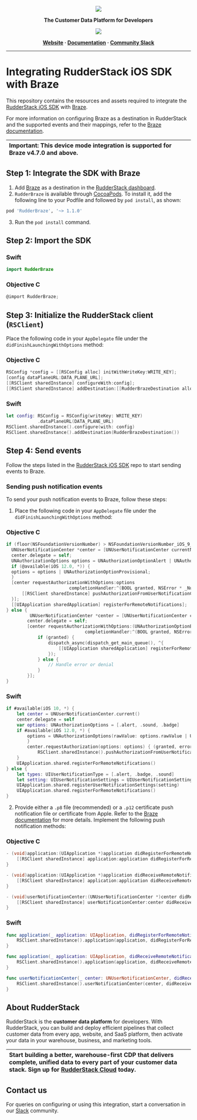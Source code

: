 <p align="center">
  <a href="https://rudderstack.com/">
    <img src="https://user-images.githubusercontent.com/59817155/121357083-1c571300-c94f-11eb-8cc7-ce6df13855c9.png">
  </a>
</p>

<p align="center"><b>The Customer Data Platform for Developers</b></p>

<p align="center">
  <a href="https://cocoapods.org/pods/RudderBraze">
    <img src="https://img.shields.io/cocoapods/v/RudderBraze.svg?style=flat">
    </a>
</p>

<p align="center">
  <b>
    <a href="https://rudderstack.com">Website</a>
    ·
    <a href="https://www.rudderstack.com/docs/destinations/marketing/braze/">Documentation</a>
    ·
    <a href="https://rudderstack.com/join-rudderstack-slack-community">Community Slack</a>
  </b>
</p>

---
# Integrating RudderStack iOS SDK with Braze

This repository contains the resources and assets required to integrate the [RudderStack iOS SDK](https://www.rudderstack.com/docs/stream-sources/rudderstack-sdk-integration-guides/rudderstack-ios-sdk/ios-v2/) with [Braze](https://www.braze.com/).

For more information on configuring Braze as a destination in RudderStack and the supported events and their mappings, refer to the [Braze documentation](https://www.rudderstack.com/docs/destinations/streaming-destinations/braze/).

| Important: This device mode integration is supported for Braze v4.7.0 and above.|
| :---|


## Step 1: Integrate the SDK with Braze

1. Add [Braze](https://www.braze.com/) as a destination in the [RudderStack dashboard](https://app.rudderstack.com/).
2. `RudderBraze` is available through [CocoaPods](https://cocoapods.org). To install it, add the following line to your Podfile and followed by `pod install`, as shown:

```ruby
pod 'RudderBraze', '~> 1.1.0'
```

3. Run the `pod install` command.

## Step 2: Import the SDK

### Swift

```swift
import RudderBraze
```

### Objective C

```objectivec
@import RudderBraze;
```

## Step 3: Initialize the RudderStack client (`RSClient`)

Place the following code in your `AppDelegate` file under the `didFinishLaunchingWithOptions` method:

### Objective C

```objective-c
RSConfig *config = [[RSConfig alloc] initWithWriteKey:WRITE_KEY];
[config dataPlaneURL:DATA_PLANE_URL];
[[RSClient sharedInstance] configureWith:config];
[[RSClient sharedInstance] addDestination:[[RudderBrazeDestination alloc] init]];
```
### Swift

```swift
let config: RSConfig = RSConfig(writeKey: WRITE_KEY)
            .dataPlaneURL(DATA_PLANE_URL)
RSClient.sharedInstance().configure(with: config)
RSClient.sharedInstance().addDestination(RudderBrazeDestination())
```
## Step 4: Send events

Follow the steps listed in the [RudderStack iOS SDK](https://github.com/rudderlabs/rudder-sdk-ios/tree/master-v2#sending-events) repo to start sending events to Braze.

### Sending push notification events

To send your push notification events to Braze, follow these steps:

1. Place the following code in your `AppDelegate` file under the `didFinishLaunchingWithOptions` method:

### Objective C

```objective-c
if (floor(NSFoundationVersionNumber) > NSFoundationVersionNumber_iOS_9_x_Max) {
  UNUserNotificationCenter *center = [UNUserNotificationCenter currentNotificationCenter];
  center.delegate = self;
  UNAuthorizationOptions options = UNAuthorizationOptionAlert | UNAuthorizationOptionSound | UNAuthorizationOptionBadge;
  if (@available(iOS 12.0, *)) {
  options = options | UNAuthorizationOptionProvisional;
  }
  [center requestAuthorizationWithOptions:options
                        completionHandler:^(BOOL granted, NSError * _Nullable error) {
      [[RSClient sharedInstance] pushAuthorizationFromUserNotificationCenter:granted];
  }];
  [[UIApplication sharedApplication] registerForRemoteNotifications];
} else {
         UNUserNotificationCenter *center = [UNUserNotificationCenter currentNotificationCenter];
        center.delegate = self;
        [center requestAuthorizationWithOptions:(UNAuthorizationOptionBadge | UNAuthorizationOptionAlert | UNAuthorizationOptionSound)
                              completionHandler:^(BOOL granted, NSError * _Nullable error) {
            if (granted) {
                dispatch_async(dispatch_get_main_queue(), ^{
                    [[UIApplication sharedApplication] registerForRemoteNotifications];
                });
            } else {
                // Handle error or denial
            }
        }];
}
```

### Swift

```swift
if #available(iOS 10, *) {
    let center = UNUserNotificationCenter.current()
    center.delegate = self
    var options: UNAuthorizationOptions = [.alert, .sound, .badge]
    if #available(iOS 12.0, *) {
        options = UNAuthorizationOptions(rawValue: options.rawValue | UNAuthorizationOptions.provisional.rawValue)
        }
        center.requestAuthorization(options: options) { (granted, error) in
            RSClient.sharedInstance().pushAuthorizationFromUserNotificationCenter(granted)
    }
    UIApplication.shared.registerForRemoteNotifications()
} else {
    let types: UIUserNotificationType = [.alert, .badge, .sound]
    let setting: UIUserNotificationSettings = UIUserNotificationSettings(types: types, categories: nil)
    UIApplication.shared.registerUserNotificationSettings(setting)
    UIApplication.shared.registerForRemoteNotifications()
}
```

2. Provide either a `.p8` file (recommended) or a `.p12` certificate push notification file or certificate from Apple. Refer to the [Braze documentation](https://www.braze.com/docs/developer_guide/platform_integration_guides/ios/push_notifications/integration/#step-1-configure-push-notifications) for more details. Implement the following push notification methods:

### Objective C
```objective-c
- (void)application:(UIApplication *)application didRegisterForRemoteNotificationsWithDeviceToken:(NSData *)deviceToken {
    [[RSClient sharedInstance] application:application didRegisterForRemoteNotificationsWithDeviceToken:deviceToken];
}

- (void)application:(UIApplication *)application didReceiveRemoteNotification:(NSDictionary *)userInfo fetchCompletionHandler:(void (^)(UIBackgroundFetchResult))completionHandler {
    [[RSClient sharedInstance] application:application didReceiveRemoteNotification:userInfo fetchCompletionHandler:completionHandler];
}

- (void)userNotificationCenter:(UNUserNotificationCenter *)center didReceiveNotificationResponse:(UNNotificationResponse *)response withCompletionHandler:(void(^)(void))completionHandler {
    [[RSClient sharedInstance] userNotificationCenter:center didReceive:response withCompletionHandler:completionHandler];
}
```

### Swift

```swift
func application(_ application: UIApplication, didRegisterForRemoteNotificationsWithDeviceToken deviceToken: Data) {
    RSClient.sharedInstance().application(application, didRegisterForRemoteNotificationsWithDeviceToken: deviceToken)
}

func application(_ application: UIApplication, didReceiveRemoteNotification userInfo: [AnyHashable: Any], fetchCompletionHandler completionHandler: @escaping (UIBackgroundFetchResult) -> Void) {
    RSClient.sharedInstance().application(application, didReceiveRemoteNotification: userInfo, fetchCompletionHandler: completionHandler)
}

func userNotificationCenter(_ center: UNUserNotificationCenter, didReceive response: UNNotificationResponse, withCompletionHandler completionHandler: @escaping () -> Void) {
    RSClient.sharedInstance().userNotificationCenter(center, didReceive: response, withCompletionHandler: completionHandler)
}
```

## About RudderStack

RudderStack is the **customer data platform** for developers. With RudderStack, you can build and deploy efficient pipelines that collect customer data from every app, website, and SaaS platform, then activate your data in your warehouse, business, and marketing tools.

| Start building a better, warehouse-first CDP that delivers complete, unified data to every part of your customer data stack. Sign up for [RudderStack Cloud](https://app.rudderstack.com/signup?type=freetrial) today. |
| :---|

## Contact us

For queries on configuring or using this integration, start a conversation in our [Slack](https://rudderstack.com/join-rudderstack-slack-community) community.
